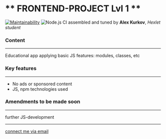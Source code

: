 # ** FRONTEND-PROJECT Lvl 1 **

[![Maintainability](https://api.codeclimate.com/v1/badges/a99a88d28ad37a79dbf6/maintainability)](https://codeclimate.com/github/codeclimate/codeclimate/maintainability)
![Node.js CI](https://github.com/alex-kurkov/frontend-project-lvl1/workflows/Node.js%20CI/badge.svg)
assembled and tuned by **Alex Kurkov**,
_Hexlet student_

### **Content**
---------------------

Educational app applying basic JS features: modules, classes, etc

### **Key features**
---------------------
* No ads or sponsored content
* JS, npm technologies used


### **Amendments to be made soon**
----------------------------------

further JS-development

--------
[connect me via email](mailto:alexkourkov@yandex.ru "Email")